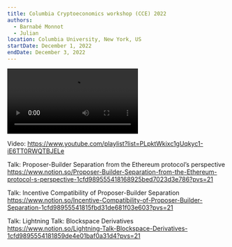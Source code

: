 ```yaml
---
title: Columbia Cryptoeconomics workshop (CCE) 2022
authors:
  - Barnabé Monnot
  - Julian
location: Columbia University, New York, US
startDate: December 1, 2022
endDate: December 3, 2022
---
```


<video src="https://www.youtube.com/playlist?list=PLpktWkixc1gUqkyc1-iE6TT0RWQTBJELe"></video>

Video: <https://www.youtube.com/playlist?list=PLpktWkixc1gUqkyc1-iE6TT0RWQTBJELe>

Talk: Proposer-Builder Separation from the Ethereum protocol’s perspective <https://www.notion.so/Proposer-Builder-Separation-from-the-Ethereum-protocol-s-perspective-1cfd989555418168925bed7023d3e786?pvs=21>

Talk: Incentive Compatibility of Proposer-Builder Separation <https://www.notion.so/Incentive-Compatibility-of-Proposer-Builder-Separation-1cfd98955541815fbd31de681f03e603?pvs=21>

Talk: Lightning Talk: Blockspace Derivatives <https://www.notion.so/Lightning-Talk-Blockspace-Derivatives-1cfd9895554181859de4e01baf0a31d4?pvs=21>
